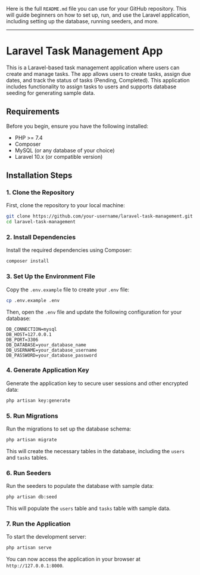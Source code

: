 Here is the full `README.md` file you can use for your GitHub repository. This will guide beginners on how to set up, run, and use the Laravel application, including setting up the database, running seeders, and more.

---

# Laravel Task Management App

This is a Laravel-based task management application where users can create and manage tasks. The app allows users to create tasks, assign due dates, and track the status of tasks (Pending, Completed). This application includes functionality to assign tasks to users and supports database seeding for generating sample data.

## Requirements

Before you begin, ensure you have the following installed:

- PHP >= 7.4
- Composer
- MySQL (or any database of your choice)
- Laravel 10.x (or compatible version)

## Installation Steps

### 1. Clone the Repository

First, clone the repository to your local machine:

```bash
git clone https://github.com/your-username/laravel-task-management.git
cd laravel-task-management
```

### 2. Install Dependencies

Install the required dependencies using Composer:

```bash
composer install
```

### 3. Set Up the Environment File

Copy the `.env.example` file to create your `.env` file:

```bash
cp .env.example .env
```

Then, open the `.env` file and update the following configuration for your database:

```env
DB_CONNECTION=mysql
DB_HOST=127.0.0.1
DB_PORT=3306
DB_DATABASE=your_database_name
DB_USERNAME=your_database_username
DB_PASSWORD=your_database_password
```

### 4. Generate Application Key

Generate the application key to secure user sessions and other encrypted data:

```bash
php artisan key:generate
```

### 5. Run Migrations

Run the migrations to set up the database schema:

```bash
php artisan migrate
```

This will create the necessary tables in the database, including the `users` and `tasks` tables.

### 6. Run Seeders

Run the seeders to populate the database with sample data:

```bash
php artisan db:seed
```

This will populate the `users` table and `tasks` table with sample data.

### 7. Run the Application

To start the development server:

```bash
php artisan serve
```

You can now access the application in your browser at `http://127.0.0.1:8000`.
